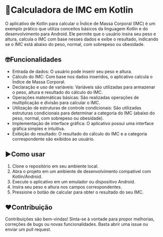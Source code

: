 # 📱Calculadora de IMC em Kotlin

O aplicativo de Kotlin para calcular o Índice de Massa Corporal (IMC) é um exemplo prático que utiliza conceitos básicos da linguagem Kotlin e do desenvolvimento para Android. Ele permite que o usuário insira seu peso e altura, calcula o IMC com base nesses dados e exibe o resultado, indicando se o IMC está abaixo do peso, normal, com sobrepeso ou obesidade.

## 🤓Funcionalidades

- Entrada de dados: O usuário pode inserir seu peso e altura.
- Cálculo do IMC: Com base nos dados inseridos, o aplicativo calcula o Índice de Massa Corporal.
- Declaração e uso de variáveis: Variáveis são utilizadas para armazenar o peso, altura e resultado do cálculo do IMC.
- Operações matemáticas básicas: São realizadas operações de multiplicação e divisão para calcular o IMC.
- Utilização de estruturas de controle condicionais: São utilizadas estruturas condicionais para determinar a categoria do IMC (abaixo do peso, normal, com sobrepeso ou obesidade).
- Implementação de interface gráfica: O aplicativo possui uma interface gráfica simples e intuitiva.
- Exibição do resultado: O resultado do cálculo do IMC e a categoria correspondente são exibidos ao usuário.

## ▶️Como usar

1. Clone o repositório em seu ambiente local.
2. Abra o projeto em um ambiente de desenvolvimento compatível com Kotlin/Android.
3. Execute o aplicativo em um emulador ou dispositivo Android.
4. Insira seu peso e altura nos campos correspondentes.
5. Pressione o botão de calcular para obter o resultado do seu IMC.

## ❤️Contribuição

Contribuições são bem-vindas! Sinta-se à vontade para propor melhorias, correções de bugs ou novas funcionalidades. Basta abrir uma issue ou enviar um pull request.
